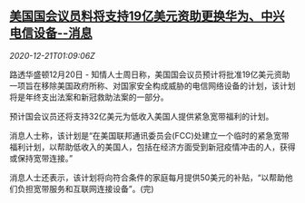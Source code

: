 <!--1608513794000-->
[美国国会议员料将支持19亿美元资助更换华为、中兴电信设备--消息](https://cn.reuters.com/article/us-capitol-huawei-zte-fund-1221-idCNKBS28V030)
------

<div><i>2020-12-21T01:09:06Z</i></div><p>路透华盛顿12月20日 - 知情人士周日称，美国国会议员预计将批准19亿美元资助一项旨在移除美国政府所称、对国家安全构成威胁的电信网络设备的计划，该计划将是年终支出法案和新冠救助法案的一部分。</p><p>预计国会议员还将支持32亿美元为低收入美国人提供紧急宽带福利的计划。</p><p>消息人士称，该计划是“在美国联邦通讯委员会(FCC)处建立一个临时的紧急宽带福利计划，以帮助低收入的美国人，包括在经济方面受到新冠疫情冲击的人，获得或保持宽带连接。”</p><p>消息人士还表示，该计划将向符合条件的家庭每月提供50美元的补贴，“以帮助他们负担宽带服务和互联网连接设备”。(完)</p>
